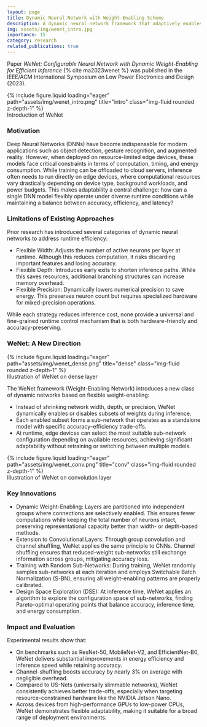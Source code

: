 ```yaml
---
layout: page
title: Dynamic Neural Network with Weight-Enabling Scheme
description: A dynamic neural network framework that adaptively enables or disables weights during inference to balance accuracy and efficiency
img: assets/img/wenet_intro.jpg
importance: 15
category: research
related_publications: true
---
```


Paper *WeNet: Configurable Neural Network with Dynamic Weight-Enabling for Efficient Inference* {% cite ma2023wenet %} was published in the IEEE/ACM International Symposium on Low Power Electronics and Design (2023).

<div class="row">
    <div class="col-sm mt-3 mt-md-0">
        {% include figure.liquid loading="eager" path="assets/img/wenet_intro.png" title="intro" class="img-fluid rounded z-depth-1" %}
    </div>
</div>
<div class="caption">
    Introduction of WeNet
</div>

### Motivation

Deep Neural Networks (DNNs) have become indispensable for modern applications such as object detection, gesture recognition, and augmented reality. However, when deployed on resource-limited edge devices, these models face critical constraints in terms of computation, timing, and energy consumption. While training can be offloaded to cloud servers, inference often needs to run directly on edge devices, where computational resources vary drastically depending on device type, background workloads, and power budgets. This makes adaptability a central challenge: how can a single DNN model flexibly operate under diverse runtime conditions while maintaining a balance between accuracy, efficiency, and latency?

### Limitations of Existing Approaches

Prior research has introduced several categories of dynamic neural networks to address runtime efficiency:
- Flexible Width: Adjusts the number of active neurons per layer at runtime. Although this reduces computation, it risks discarding important features and losing accuracy.
- Flexible Depth: Introduces early exits to shorten inference paths. While this saves resources, additional branching structures can increase memory overhead.
- Flexible Precision: Dynamically lowers numerical precision to save energy. This preserves neuron count but requires specialized hardware for mixed-precision operations.

While each strategy reduces inference cost, none provide a universal and fine-grained runtime control mechanism that is both hardware-friendly and accuracy-preserving.

### WeNet: A New Direction

<div class="row">
    <div class="col-sm mt-3 mt-md-0">
        {% include figure.liquid loading="eager" path="assets/img/wenet_dense.png" title="dense" class="img-fluid rounded z-depth-1" %}
    </div>
</div>
<div class="caption">
    Illustration of WeNet on dense layer
</div>

The WeNet framework (Weight-Enabling Network) introduces a new class of dynamic networks based on flexible weight-enabling:
- Instead of shrinking network width, depth, or precision, WeNet dynamically enables or disables subsets of weights during inference.
- Each enabled subset forms a sub-network that operates as a standalone model with specific accuracy–efficiency trade-offs.
- At runtime, edge devices can select the most suitable sub-network configuration depending on available resources, achieving significant adaptability without retraining or switching between multiple models.

<div class="row">
    <div class="col-sm mt-3 mt-md-0">
        {% include figure.liquid loading="eager" path="assets/img/wenet_conv.png" title="conv" class="img-fluid rounded z-depth-1" %}
    </div>
</div>
<div class="caption">
    Illustration of WeNet on convolution layer
</div>

### Key Innovations

- Dynamic Weight-Enabling: Layers are partitioned into independent groups where connections are selectively enabled. This ensures fewer computations while keeping the total number of neurons intact, preserving representational capacity better than width- or depth-based methods.
- Extension to Convolutional Layers: Through group convolution and channel shuffling, WeNet applies the same principle to CNNs. Channel shuffling ensures that reduced-weight sub-networks still exchange information across groups, mitigating accuracy loss.
- Training with Random Sub-Networks: During training, WeNet randomly samples sub-networks at each iteration and employs Switchable Batch Normalization (S-BN), ensuring all weight-enabling patterns are properly calibrated.
- Design Space Exploration (DSE): At inference time, WeNet applies an algorithm to explore the configuration space of sub-networks, finding Pareto-optimal operating points that balance accuracy, inference time, and energy consumption.

### Impact and Evaluation

Experimental results show that:
- On benchmarks such as ResNet-50, MobileNet-V2, and EfficientNet-B0, WeNet delivers substantial improvements in energy efficiency and inference speed while retaining accuracy.
- Channel-shuffling boosts accuracy by nearly 3% on average with negligible overhead.
- Compared to US-Nets (universally slimmable networks), WeNet consistently achieves better trade-offs, especially when targeting resource-constrained hardware like the NVIDIA Jetson Nano.
- Across devices from high-performance GPUs to low-power CPUs, WeNet demonstrates flexible adaptability, making it suitable for a broad range of deployment environments.

